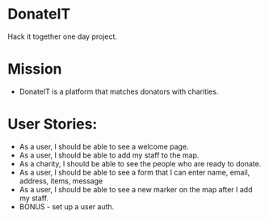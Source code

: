 # DonateIT
Hack it together one day project.

# Mission

- DonateIT is a platform that matches donators with charities.

# User Stories:
-  As a user, I should be able to see a welcome page.
-  As a user, I should be able to add my staff to the map.
-  As a charity, I should be able to see the people who are ready to donate.
-  As a user, I should be able to see a form that I can enter name, email, address, items, message
- As a user, I should be able to see a new marker on the map  after I add my staff.
- BONUS - set up a user auth.
